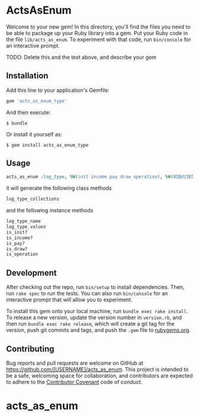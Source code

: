 # ActsAsEnum

Welcome to your new gem! In this directory, you'll find the files you need to be able to package up your Ruby library into a gem. Put your Ruby code in the file `lib/acts_as_enum`. To experiment with that code, run `bin/console` for an interactive prompt.

TODO: Delete this and the text above, and describe your gem

## Installation

Add this line to your application's Gemfile:

```ruby
gem 'acts_as_enum_type'
```

And then execute:

    $ bundle

Or install it yourself as:

    $ gem install acts_as_enum_type

## Usage

````ruby
acts_as_enum :log_type, %W(init income pay draw operation), %W(初始化钱包 收入 支出 提款 人工操作)
````

it will generate the following class methods

````ruby
log_type_collections 
````

and the following instance methods 

````ruby
log_type_name
log_type_values
is_init?
is_income?
is_pay?
is_draw?
is_operation
````

## Development

After checking out the repo, run `bin/setup` to install dependencies. Then, run `rake spec` to run the tests. You can also run `bin/console` for an interactive prompt that will allow you to experiment.

To install this gem onto your local machine, run `bundle exec rake install`. To release a new version, update the version number in `version.rb`, and then run `bundle exec rake release`, which will create a git tag for the version, push git commits and tags, and push the `.gem` file to [rubygems.org](https://rubygems.org).

## Contributing

Bug reports and pull requests are welcome on GitHub at https://github.com/[USERNAME]/acts_as_enum. This project is intended to be a safe, welcoming space for collaboration, and contributors are expected to adhere to the [Contributor Covenant](http://contributor-covenant.org) code of conduct.

# acts_as_enum
